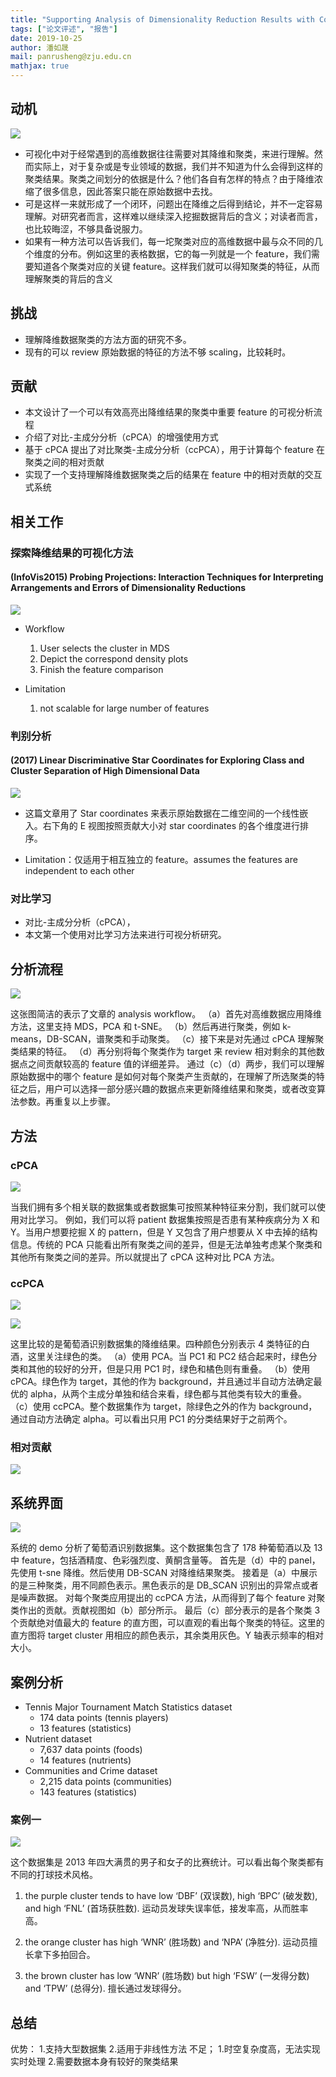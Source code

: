 ```yaml
---
title: "Supporting Analysis of Dimensionality Reduction Results with Contrastive Learning"
tags: ["论文评述", "报告"]
date: 2019-10-25
author: 潘如晟
mail: panrusheng@zju.edu.cn
mathjax: true
---
```


## 动机

![](https://i.loli.net/2019/10/25/csu5ql3QaYVHXBp.jpg)

-   可视化中对于经常遇到的高维数据往往需要对其降维和聚类，来进行理解。然而实际上，对于复杂或是专业领域的数据，我们并不知道为什么会得到这样的聚类结果。聚类之间划分的依据是什么？他们各自有怎样的特点？由于降维浓缩了很多信息，因此答案只能在原始数据中去找。
-   可是这样一来就形成了一个闭环，问题出在降维之后得到结论，并不一定容易理解。对研究者而言，这样难以继续深入挖掘数据背后的含义；对读者而言，也比较晦涩，不够具备说服力。
-   如果有一种方法可以告诉我们，每一坨聚类对应的高维数据中最与众不同的几个维度的分布。例如这里的表格数据，它的每一列就是一个 feature，我们需要知道各个聚类对应的关键 feature。这样我们就可以得知聚类的特征，从而理解聚类的背后的含义

## 挑战

-   理解降维数据聚类的方法方面的研究不多。
-   现有的可以 review 原始数据的特征的方法不够 scaling，比较耗时。

## 贡献

-   本文设计了一个可以有效高亮出降维结果的聚类中重要 feature 的可视分析流程
-   介绍了对比-主成分分析（cPCA）的增强使用方式
-   基于 cPCA 提出了对比聚类-主成分分析（ccPCA），用于计算每个 feature 在聚类之间的相对贡献
-   实现了一个支持理解降维数据聚类之后的结果在 feature 中的相对贡献的交互式系统

## 相关工作

### 探索降维结果的可视化方法

#### (InfoVis2015) Probing Projections: Interaction Techniques for Interpreting Arrangements and Errors of Dimensionality Reductions

![](https://i.loli.net/2019/10/25/nRF2QkHDJtzvqKL.jpg)

-   Workflow

    1. User selects the cluster in MDS
    2. Depict the correspond density plots
    3. Finish the feature comparison

-   Limitation
    1. not scalable for large number of features

### 判别分析

#### (2017) Linear Discriminative Star Coordinates for Exploring Class and Cluster Separation of High Dimensional Data

![](https://i.loli.net/2019/10/25/kelzg8rwFDXQvbZ.jpg)

-   这篇文章用了 Star coordinates 来表示原始数据在二维空间的一个线性嵌入。右下角的 E 视图按照贡献大小对 star coordinates 的各个维度进行排序。

-   Limitation：仅适用于相互独立的 feature。assumes the features are independent to each other

### 对比学习

-   对比-主成分分析（cPCA），
-   本文第一个使用对比学习方法来进行可视分析研究。

## 分析流程

![](https://i.loli.net/2019/10/25/rTbDtzFaZkC1vKs.jpg)

这张图简洁的表示了文章的 analysis workflow。
（a）首先对高维数据应用降维方法，这里支持 MDS，PCA 和 t-SNE。
（b）然后再进行聚类，例如 k-means，DB-SCAN，谱聚类和手动聚类。
（c）接下来是对先通过 cPCA 理解聚类结果的特征。
（d）再分别将每个聚类作为 target 来 review 相对剩余的其他数据点之间贡献较高的 feature 值的详细差异。
通过（c）（d）两步，我们可以理解原始数据中的哪个 feature 是如何对每个聚类产生贡献的，在理解了所选聚类的特征之后，用户可以选择一部分感兴趣的数据点来更新降维结果和聚类，或者改变算法参数。再重复以上步骤。

## 方法

### cPCA

![](https://i.loli.net/2019/10/25/tnyxr8JXZQ5mvHK.jpg)

当我们拥有多个相关联的数据集或者数据集可按照某种特征来分割，我们就可以使用对比学习。
例如，我们可以将 patient 数据集按照是否患有某种疾病分为 X 和 Y。当用户想要挖掘 X 的 pattern，但是 Y 又包含了用户想要从 X 中去掉的结构信息。传统的 PCA 只能看出所有聚类之间的差异，但是无法单独考虑某个聚类和其他所有聚类之间的差异。所以就提出了 cPCA 这种对比 PCA 方法。

### ccPCA

![](https://i.loli.net/2019/10/25/jtBJPe3Al5oD4Hh.jpg)

![](https://i.loli.net/2019/10/25/Gu5IDa4sxVkJzbe.jpg)

这里比较的是葡萄酒识别数据集的降维结果。四种颜色分别表示 4 类特征的白酒，这里关注绿色的类。
（a）使用 PCA。当 PC1 和 PC2 结合起来时，绿色分类和其他的较好的分开，但是只用 PC1 时，绿色和橘色则有重叠。
（b）使用 cPCA。绿色作为 target，其他的作为 background，并且通过半自动方法确定最优的 alpha，从两个主成分单独和结合来看，绿色都与其他类有较大的重叠。
（c）使用 ccPCA。整个数据集作为 target，除绿色之外的作为 background，通过自动方法确定 alpha。可以看出只用 PC1 的分类结果好于之前两个。

### 相对贡献

![](https://i.loli.net/2019/10/25/TUpgh7DSeICayX3.jpg)

## 系统界面

![](https://i.loli.net/2019/10/25/Wpxb7kcTFUDCuqN.jpg)

系统的 demo 分析了葡萄酒识别数据集。这个数据集包含了 178 种葡萄酒以及 13 中 feature，包括酒精度、色彩强烈度、黄酮含量等。
首先是（d）中的 panel，先使用 t-sne 降维。然后使用 DB-SCAN 对降维结果聚类。
接着是（a）中展示的是三种聚类，用不同颜色表示。黑色表示的是 DB_SCAN 识别出的异常点或者是噪声数据。
对每个聚类应用提出的 ccPCA 方法，从而得到了每个 feature 对聚类作出的贡献。贡献视图如（b）部分所示。
最后（c）部分表示的是各个聚类 3 个贡献绝对值最大的 feature 的直方图，可以直观的看出每个聚类的特征。这里的直方图将 target cluster 用相应的颜色表示，其余类用灰色。Y 轴表示频率的相对大小。

## 案例分析

-   Tennis Major Tournament Match Statistics dataset
    -   174 data points (tennis players)
    -   13 features (statistics)
-   Nutrient dataset
    -   7,637 data points (foods)
    -   14 features (nutrients)
-   Communities and Crime dataset
    -   2,215 data points (communities)
    -   143 features (statistics)

### 案例一

![](https://i.loli.net/2019/10/25/c1XIxdRDFZ9y4PY.jpg)

这个数据集是 2013 年四大满贯的男子和女子的比赛统计。可以看出每个聚类都有不同的打球技术风格。

1. the purple cluster tends to have low ‘DBF’ (双误数), high ‘BPC’ (破发数), and high ‘FNL’ (首场获胜数). 运动员发球失误率低，接发率高，从而胜率高。

2. the orange cluster has high ‘WNR’ (胜场数) and ‘NPA’ (净胜分). 运动员擅长拿下多拍回合。

3. the brown cluster has low ‘WNR’ (胜场数) but high ‘FSW’ (一发得分数) and ‘TPW’ (总得分). 擅长通过发球得分。

## 总结

优势： 1.支持大型数据集 2.适用于非线性方法
不足； 1.时空复杂度高，无法实现实时处理 2.需要数据本身有较好的聚类结果
